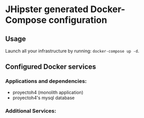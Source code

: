# JHipster generated Docker-Compose configuration

## Usage

Launch all your infrastructure by running: `docker-compose up -d`.

## Configured Docker services

### Applications and dependencies:

- proyectoh4 (monolith application)
- proyectoh4's mysql database

### Additional Services:
